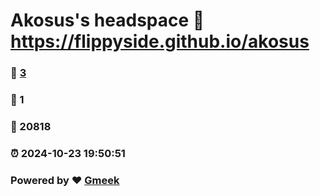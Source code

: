 # Akosus's headspace :link: https://flippyside.github.io/akosus 
### :page_facing_up: [3](https://flippyside.github.io/akosus/tag.html) 
### :speech_balloon: 1 
### :hibiscus: 20818 
### :alarm_clock: 2024-10-23 19:50:51 
### Powered by :heart: [Gmeek](https://github.com/Meekdai/Gmeek)
